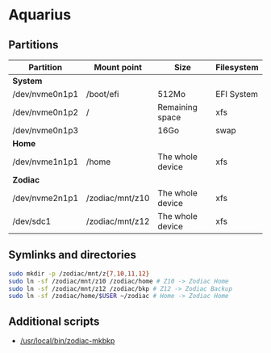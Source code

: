 # Aquarius

## Partitions

Partition                           | Mount point     | Size             | Filesystem
----------------------------------- | --------------- | ---------------- | ----------------
**System**                          |                 |                  |
/dev/nvme0n1p1                      | /boot/efi       | 512Mo            | EFI System
/dev/nvme0n1p2                      | /               | Remaining space  | xfs
/dev/nvme0n1p3                      |                 | 16Go             | swap
**Home**                            |                 |                  |
/dev/nvme1n1p1                      | /home           | The whole device | xfs
**Zodiac**                          |                 |                  |
/dev/nvme2n1p1                      | /zodiac/mnt/z10 | The whole device | xfs
/dev/sdc1                           | /zodiac/mnt/z12 | The whole device | xfs

## Symlinks and directories

```sh
sudo mkdir -p /zodiac/mnt/z{7,10,11,12}
sudo ln -sf /zodiac/mnt/z10 /zodiac/home # Z10 -> Zodiac Home
sudo ln -sf /zodiac/mnt/z12 /zodiac/bkp # Z12 -> Zodiac Backup
sudo ln -sf /zodiac/home/$USER ~/zodiac # Home -> Zodiac Home
```

## Additional scripts

- [/usr/local/bin/zodiac-mkbkp](base/usr/local/bin/zodiac-mkbkp)
